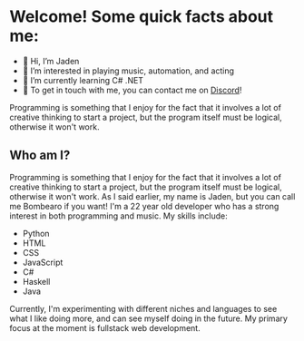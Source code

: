 # Welcome! Some quick facts about me:
- 👋 Hi, I’m Jaden
- 👀 I’m interested in playing music, automation, and acting
- 🌱 I’m currently learning C# .NET
- 📩 To get in touch with me, you can contact me on [Discord](https://discordapp.com/users/95461045954412544)! 


Programming is something that I enjoy for the fact that it involves a lot of creative thinking to start a project, but the program itself must be logical, otherwise it won't work.
## Who am I?

Programming is something that I enjoy for the fact that it involves a lot of creative thinking to start a project, but the program itself must be logical, otherwise it won't work.
As I said earlier, my name is Jaden, but you can call me Bombearo if you want! I'm a 22 year old developer who has a strong interest in both programming and music. My skills include:
- Python
- HTML
- CSS
- JavaScript
- C# 
- Haskell 
- Java

Currently, I'm experimenting with different niches and languages to see what I like doing more, and can see myself doing in the future. My primary focus at the moment is fullstack web development.

<!---
Bombearo/Bombearo is a ✨ special ✨ repository because its `README.md` (this file) appears on your GitHub profile.
You can click the Preview link to take a look at your changes.
--->
